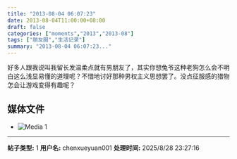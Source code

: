 ```yaml
---
title: "2013-08-04 06:07:23"
date: 2013-08-04T11:00:00+08:00
draft: false
categories: ["moments","2013","2013-08"]
tags: ["朋友圈","生活记录"]
summary: "2013-08-04 06:07:23..."
---
```


好多人跟我说叫我留长发温柔点就有男朋友了，其实你想兔爷这种老狗怎么会不明白这么浅显易懂的道理呢？不惜地讨好那种男权主义思想罢了。没点征服感的猎物怎会让游戏变得有趣呢？

## 媒体文件

- ![Media 1](/Moments/photos/2013-08-04/201308040607230.jpg)

---

**帖子类型:** 1
**用户名:** chenxueyuan001
**处理时间:** 2025/8/28 23:27:16